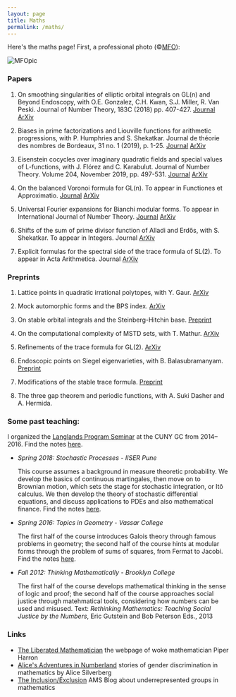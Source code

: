 ```yaml
---
layout: page
title: Maths
permalink: /maths/
---
```


Here's the maths page! 
First, a professional photo (©[MFO](https://opc.mfo.de/detail?photo_id=21800)):

![MFOpic](https://opc.mfo.de/photoNormal?id=21800)

<!--- 
  
<p>I'm currently a postdoctoral fellow at the Indian Institute of Science Education and Research (IISER), Pune; previously at the Max Planck Institut für Mathematik (MPIM), Bonn. My work focuses on the interplay between trace formulae and L-functions in the theory of automorphic forms and representation theory. I also like to think about interactions between homotopy theory and number theory.</p> ---> 

### Papers

1. On smoothing singularities of elliptic orbital integrals on GL(n) and Beyond Endoscopy, with O.E. Gonzalez, C.H. Kwan, S.J. Miller, R. Van Peski. Journal of Number Theory, 183C (2018) pp. 407-427. [Journal](https://doi.org/10.1016/j.jnt.2019.04.016) [ArXiv](https://arxiv.org/abs/1608.05938)

2. Biases in prime factorizations and Liouville functions for arithmetic progressions, with P. Humphries and S. Shekatkar. Journal de théorie des nombres de Bordeaux, 31 no. 1 (2019), p. 1-25. [Journal](https://jtnb.centre-mersenne.org/item/JTNB_2019__31_1_1_0/) [ArXiv](https://arxiv.org/abs/1704.07979)

3. Eisenstein cocycles over imaginary quadratic fields and special values of L-functions, with J. Flórez and C. Karabulut. Journal of Number Theory. Volume 204, November 2019, pp. 497-531. [Journal](https://doi.org/10.1016/j.jnt.2019.04.016) [ArXiv](https://arxiv.org/abs/1611.08565)

4. On the balanced Voronoi formula for GL(n). To appear in Functiones et Approximatio. [Journal](https://projecteuclid.org/euclid.facm/1572055507) [ArXiv](https://arxiv.org/abs/1910.12426)

5. Universal Fourier expansions for Bianchi modular forms. To appear in International Journal of Number Theory. [Journal](https://doi.org/10.1142/S1793042120500372) [ArXiv](https://arxiv.org/abs/1910.12356)

6. Shifts of the sum of prime divisor function of Alladi and Erdős, with S. Shekatkar. To appear in Integers. Journal [ArXiv](https://arxiv.org/abs/1710.10875)

7. Explicit formulas for the spectral side of the trace formula of SL(2). To appear in Acta Arithmetica. Journal [ArXiv](https://arxiv.org/abs/1608.02296)

### Preprints

1. Lattice points in quadratic irrational polytopes, with Y. Gaur. [ArXiv](https://arxiv.org/abs/1810.01065)

2. Mock automorphic forms and the BPS index. [ArXiv](https://arxiv.org/abs/1710.06653)

3. On stable orbital integrals and the Steinberg-Hitchin base. [Preprint](stablegerms.pdf)

4. On the computational complexity of MSTD sets, with T. Mathur. [ArXiv](https://arxiv.org/abs/1810.07358)

5. Refinements of the trace formula for GL(2). [ArXiv](https://arxiv.org/abs/1910.03733)

6. Endoscopic points on Siegel eigenvarieties, with B. Balasubramanyam. [Preprint](paramodular.pdf)

6. Modifications of the stable trace formula. [Preprint](Maps1.pdf)

7. The three gap theorem and periodic functions, with A. Suki Dasher and A. Hermida. 

### Some past teaching:

I organized the <a href="langlands">Langlands Program Seminar</a> at the CUNY GC from 2014–2016. Find the notes <a href="Langlands learning notes.pdf">here</a>.

- <i>Spring 2018: Stochastic Processes - IISER Pune</i>

  This course assumes a background in measure theoretic probability. We develop the basics of continuous martingales, then move on to Brownian motion, which sets the stage for stochastic integration, or Itô calculus. We then develop the theory of stochastic differential equations, and discuss applications to PDEs and also mathematical finance. Find the notes <a href="426Notes.pdf">here</a>.


- <i>Spring 2016: Topics in Geometry - Vassar College</i>

  The first half of the course introduces Galois theory through famous problems in geometry; the second half of the course hints at modular forms through the problem of sums of squares, from Fermat to Jacobi.  Find the notes <a href="231Notes.pdf">here</a>.


- <i>Fall 2012: Thinking Mathematically - Brooklyn College</i>

  The first half of the course develops mathematical thinking in the sense of logic and proof; the second half of the course approaches social justice through matehmatical tools, considering how numbers can be used and misused. Text: <em>Rethinking Mathematics: Teaching Social Justice by the Numbers</em>, Eric Gutstein and Bob Peterson Eds., 2013

### Links

- [The Liberated Mathematician](http://www.theliberatedmathematician.com/) the webpage of woke mathematician Piper Harron
- [Alice's Adventures in Numberland](https://sites.google.com/site/numberlandadventures/) stories of gender discrimination in mathematics by Alice Silverberg
- [The Inclusion/Exclusion](https://blogs.ams.org/inclusionexclusion/) AMS Blog about underrepresented groups in mathematics


<!---Complete list of courses:
### In preparation


3. [Heights of CM-cyles and derivatives of L-series](https://arxiv.org/abs/1708.05820), (with Y. Elias). Submitted.


1. Dasher, S., Hermida, A., and Wong, T.A., The three distance theorem and periodic functions.

2. Balasubramanyam, B. and Wong, T.A., Eigenvarieties and L-packets on GSp(4).

3. Banerjee, D. and Wong T.A., Eisenstein cycles over imaginary quadratic fields.

4. Flórez, J.; Karabulut, C. and Wong, T.A., Eisenstein cocycles for GL(n) over imaginary quadratic fields II: p-adic L-functions.

5. Wong, T.A., A summation formula for the stable trace formula.

- Xiamen University Malaysia
	- Summer 2018: Calculus I
- IISER Pune
	- Fall 2018: Stochastic Processes
	- Summer 2017: Summer Student Programme project mentor

- Williams College
	- Summer 2016: SMALL REU project mentor

- Vassar College
	- Spring 2016: Multivariable calculus, 2 sections; Topics in geometry

- Hunter College
	- Fall 2015: Calculus II; Precalculus
	- Spring 2015: Calculus II
	- Fall 2014: Calculus II
	- Summer 2014: Calculus IV
	- Spring 2014: Calculus II; Calculus III
	- Fall 2013: Calculus I; Algebra

- Brooklyn College
  	- Summer 2013: Pre-Calculus
	- Spring 2013: Thinking Mathematically; Precalculus
	- Fall 2012: Thinking Mathematically, 2 sections
	- Summer 2012: Pre-Calculus
- Bronx Community College
	- Spring 2012: Arithmetic and Algebra
	- Fall 2011: Arithmetic and Algebra --->

